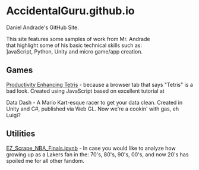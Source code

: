 # AccidentalGuru.github.io
Daniel Andrade's GitHub Site.

This site features some samples of work from Mr. Andrade <br>
that highlight some of his basic technical skills such as: <br>
]avaScript, Python, Unity and micro game/app creation. 

<h2>Games</h2>

<a href = "https://github.com/AccidentalGuru/tetris">
Productivity Enhancing Tetris</a> - because a browser tab that says "Tetris" is a bad look. Created using JavaScript based on excellent tutorial at 

Data Dash                  -    A Mario Kart-esque racer to get your data clean. Created in Unity and C#, published via Web GL. 
                                Now we're a cookin' with gas, eh Luigi?

<h2>Utilities</h2>

<a href= "EZ_Scrape_NBA_Finals.ipynb">
EZ_Scrape_NBA_Finals.ipynb</a>  -   In case you would like to analyze how growing up as a Lakers fan in the:
                                70's, 80's, 90's, 00's, and now 20's has spoiled me for all other fandom.

